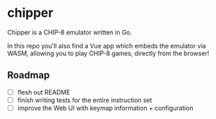
# chipper

Chipper is a CHIP-8 emulator written in Go. 

In this repo you'll also find a Vue app which embeds the emulator via WASM, allowing you to play CHIP-8 games, directly from the browser!

## Roadmap 

- [ ] flesh out README
- [ ] finish writing tests for the entire instruction set
- [ ] improve the Web UI with keymap information + configuration
